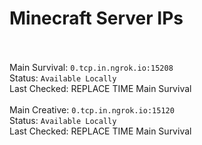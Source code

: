
# Minecraft Server IPs

</br></br>Main Survival: `0.tcp.in.ngrok.io:15208` </br> Status: `Available Locally` </br> Last Checked: REPLACE TIME Main Survival
</br></br>Main Creative: `0.tcp.in.ngrok.io:15120` </br> Status: `Available Locally` </br> Last Checked: REPLACE TIME Main Survival
